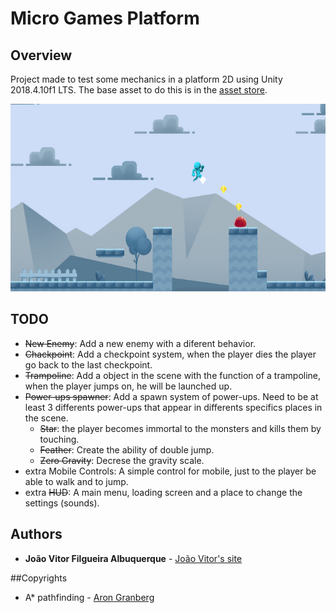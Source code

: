# Micro Games Platform

## Overview
Project made to test some mechanics in a platform 2D using Unity 2018.4.10f1 LTS.
The base asset to do this is in the [asset store](https://assetstore.unity.com/packages/templates/micro-games-platformer-151055).

<p align="center">
	<img src="images/thumbnail.jpg" height="300">
</p>

## TODO
* ~~New Enemy~~: Add a new enemy with a diferent behavior.
* ~~Chackpoint~~: Add a checkpoint system, when the player dies the player go back to the last checkpoint.
* ~~Trampoline~~: Add a object in the scene with the function of a trampoline, when the player jumps on, he will be launched up.
* ~~Power-ups spawner~~: Add a spawn system of power-ups. Need to be at least 3 differents power-ups that appear in differents specifics places in the scene.
	* ~~Star~~: the player becomes immortal to the monsters and kills them by touching.
	* ~~Feather~~: Create the ability of double jump.
	* ~~Zero Gravity~~: Decrese the gravity scale.
* extra Mobile Controls: A simple control for mobile, just to the player be able to walk and to jump.
* extra ~~HUD~~: A main menu, loading screen and a place to change the settings (sounds).

## Authors
* **João Vitor Filgueira Albuquerque** - [João Vitor's site](https://jvalbuquerque.com.br)

##Copyrights
* A* pathfinding - [Aron Granberg](https://arongranberg.com/)